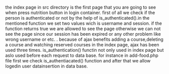 the index page in src directory is the first page that you are going to see when press nutrition button in login container. first of all we check if the person is authenticated or not by the help of is_authenticated().in the mentioned function we set two values wich is username and session. if the function returns true we are allowed to see the page otherwise we can not see the page since our session has been expired or any other problem like wrong username or etc. .
because of ajax benefits adding a course,deleting a course and watching reserved courses in the index page, ajax has been used three times.
is_authentication() functin not only used in index page but aslo used before each request to data base. for instance in add-food.php file first we check is_authentiacated() function and after that we allow logedin user datainsertion in data base.
